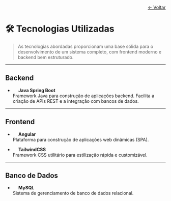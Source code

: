<p align="right">
  <a href="../README.md">← Voltar</a>
</p>

# 🛠️ Tecnologias Utilizadas

> As tecnologias abordadas proporcionam uma base sólida para o desenvolvimento de um sistema completo, com frontend moderno e backend bem estruturado.

---

## Backend

- **<img src="https://cdn.jsdelivr.net/gh/devicons/devicon@latest/icons/spring/spring-original.svg" width="14" height="14" /> Java Spring Boot**  
  Framework Java para construção de aplicações backend. Facilita a criação de APIs REST e a integração com bancos de dados.

---

## Frontend

- **<img src="https://cdn.jsdelivr.net/gh/devicons/devicon@latest/icons/angular/angular-original.svg" width="14" height="14" /> Angular**  
  Plataforma para construção de aplicações web dinâmicas (SPA).

- **<img src="https://cdn.jsdelivr.net/gh/devicons/devicon@latest/icons/tailwindcss/tailwindcss-original.svg" width="14" height="14" /> TailwindCSS**  
  Framework CSS utilitário para estilização rápida e customizável.

---

## Banco de Dados

- **<img src="https://cdn.jsdelivr.net/gh/devicons/devicon@latest/icons/mysql/mysql-original.svg" width="14" height="14" /> MySQL**  
  Sistema de gerenciamento de banco de dados relacional.